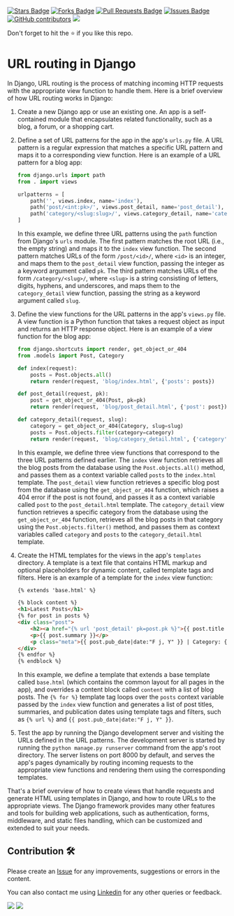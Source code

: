 <a href="https://github.com/drshahizan/learn-django/stargazers"><img src="https://img.shields.io/github/stars/drshahizan/learn-django" alt="Stars Badge"/></a>
<a href="https://github.com/drshahizan/learn-django/network/members"><img src="https://img.shields.io/github/forks/drshahizan/learn-django" alt="Forks Badge"/></a>
<a href="https://github.com/drshahizan/learn-django/pulls"><img src="https://img.shields.io/github/issues-pr/drshahizan/learn-django" alt="Pull Requests Badge"/></a>
<a href="https://github.com/drshahizan/learn-django/issues"><img src="https://img.shields.io/github/issues/drshahizan/learn-django" alt="Issues Badge"/></a>
<a href="https://github.com/drshahizan/learn-django/graphs/contributors"><img alt="GitHub contributors" src="https://img.shields.io/github/contributors/drshahizan/learn-django?color=2b9348"></a>
![](https://visitor-badge.glitch.me/badge?page_id=drshahizan/learn-django)

Don't forget to hit the :star: if you like this repo.

# URL routing in Django

In Django, URL routing is the process of matching incoming HTTP requests with the appropriate view function to handle them. Here is a brief overview of how URL routing works in Django:

1. Create a new Django app or use an existing one. An app is a self-contained module that encapsulates related functionality, such as a blog, a forum, or a shopping cart.

2. Define a set of URL patterns for the app in the app's `urls.py` file. A URL pattern is a regular expression that matches a specific URL pattern and maps it to a corresponding view function. Here is an example of a URL pattern for a blog app:

   ```python
   from django.urls import path
   from . import views
   
   urlpatterns = [
       path('', views.index, name='index'),
       path('post/<int:pk>/', views.post_detail, name='post_detail'),
       path('category/<slug:slug>/', views.category_detail, name='category_detail'),
   ]
   ```

   In this example, we define three URL patterns using the `path` function from Django's `urls` module. The first pattern matches the root URL (i.e., the empty string) and maps it to the `index` view function. The second pattern matches URLs of the form `/post/<id>/`, where `<id>` is an integer, and maps them to the `post_detail` view function, passing the integer as a keyword argument called `pk`. The third pattern matches URLs of the form `/category/<slug>/`, where `<slug>` is a string consisting of letters, digits, hyphens, and underscores, and maps them to the `category_detail` view function, passing the string as a keyword argument called `slug`.

3. Define the view functions for the URL patterns in the app's `views.py` file. A view function is a Python function that takes a request object as input and returns an HTTP response object. Here is an example of a view function for the blog app:

   ```python
   from django.shortcuts import render, get_object_or_404
   from .models import Post, Category
   
   def index(request):
       posts = Post.objects.all()
       return render(request, 'blog/index.html', {'posts': posts})
   
   def post_detail(request, pk):
       post = get_object_or_404(Post, pk=pk)
       return render(request, 'blog/post_detail.html', {'post': post})
   
   def category_detail(request, slug):
       category = get_object_or_404(Category, slug=slug)
       posts = Post.objects.filter(category=category)
       return render(request, 'blog/category_detail.html', {'category': category, 'posts': posts})
   ```

   In this example, we define three view functions that correspond to the three URL patterns defined earlier. The `index` view function retrieves all the blog posts from the database using the `Post.objects.all()` method, and passes them as a context variable called `posts` to the `index.html` template. The `post_detail` view function retrieves a specific blog post from the database using the `get_object_or_404` function, which raises a 404 error if the post is not found, and passes it as a context variable called `post` to the `post_detail.html` template. The `category_detail` view function retrieves a specific category from the database using the `get_object_or_404` function, retrieves all the blog posts in that category using the `Post.objects.filter()` method, and passes them as context variables called `category` and `posts` to the `category_detail.html` template.

4. Create the HTML templates for the views in the app's `templates` directory. A template is a text file that contains HTML markup and optional placeholders for dynamic content, called template tags and filters. Here is an example of a template for the `index` view function:

   ```html
   {% extends 'base.html' %}
   
   {% block content %}
   <h1>Latest Posts</h1>
   {% for post in posts %}
   <div class="post">
       <h2><a href="{% url 'post_detail' pk=post.pk %}">{{ post.title }}</a></h2>
       <p>{{ post.summary }}</p>
       <p class="meta">{{ post.pub_date|date:"F j, Y" }} | Category: {{ post.category }}</p>
   </div>
   {% endfor %}
   {% endblock %}
   ```

   In this example, we define a template that extends a base template called `base.html` (which contains the common layout for all pages in the app), and overrides a content block called `content` with a list of blog posts. The `{% for %}` template tag loops over the `posts` context variable passed by the `index` view function and generates a list of post titles, summaries, and publication dates using template tags and filters, such as `{% url %}` and `{{ post.pub_date|date:"F j, Y" }}`.

5. Test the app by running the Django development server and visiting the URLs defined in the URL patterns. The development server is started by running the `python manage.py runserver` command from the app's root directory. The server listens on port 8000 by default, and serves the app's pages dynamically by routing incoming requests to the appropriate view functions and rendering them using the corresponding templates.

That's a brief overview of how to create views that handle requests and generate HTML using templates in Django, and how to route URLs to the appropriate views. The Django framework provides many other features and tools for building web applications, such as authentication, forms, middleware, and static files handling, which can be customized and extended to suit your needs.

## Contribution 🛠️
Please create an [Issue](https://github.com/drshahizan/learn-django/issues) for any improvements, suggestions or errors in the content.

You can also contact me using [Linkedin](https://www.linkedin.com/in/drshahizan/) for any other queries or feedback.

![](https://komarev.com/ghpvc/?username=drshahizan&label=Views&color=0e75b6&style=flat)
![](https://hit.yhype.me/github/profile?user_id=81284918)

